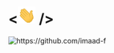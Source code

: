 # <<img src="assets/wave.gif" width="35px"> />

<img src="https://komarev.com/ghpvc/?username=imaad-f" alt="https://github.com/imaad-f" />
